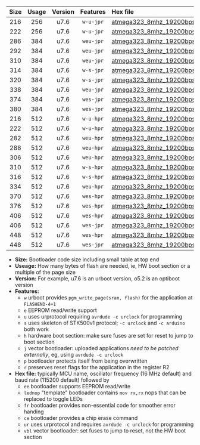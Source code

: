 |Size|Usage|Version|Features|Hex file|
|:-:|:-:|:-:|:-:|:--|
|216|256|u7.6|`w-u-jpr`|[atmega323_8mhz_19200bps_ur_vbl.hex](https://raw.githubusercontent.com/stefanrueger/urboot/main//atmega323_8mhz_19200bps_ur_vbl.hex)|
|222|256|u7.6|`w-u-jpr`|[atmega323_8mhz_19200bps_lednop_ur_vbl.hex](https://raw.githubusercontent.com/stefanrueger/urboot/main//atmega323_8mhz_19200bps_lednop_ur_vbl.hex)|
|286|384|u7.6|`weu-jpr`|[atmega323_8mhz_19200bps_ee_ur_vbl.hex](https://raw.githubusercontent.com/stefanrueger/urboot/main//atmega323_8mhz_19200bps_ee_ur_vbl.hex)|
|292|384|u7.6|`weu-jpr`|[atmega323_8mhz_19200bps_ee_lednop_ur_vbl.hex](https://raw.githubusercontent.com/stefanrueger/urboot/main//atmega323_8mhz_19200bps_ee_lednop_ur_vbl.hex)|
|310|384|u7.6|`weu-jpr`|[atmega323_8mhz_19200bps_ee_lednop_fr_ur_vbl.hex](https://raw.githubusercontent.com/stefanrueger/urboot/main//atmega323_8mhz_19200bps_ee_lednop_fr_ur_vbl.hex)|
|314|384|u7.6|`w-s-jpr`|[atmega323_8mhz_19200bps_vbl.hex](https://raw.githubusercontent.com/stefanrueger/urboot/main//atmega323_8mhz_19200bps_vbl.hex)|
|320|384|u7.6|`w-s-jpr`|[atmega323_8mhz_19200bps_lednop_vbl.hex](https://raw.githubusercontent.com/stefanrueger/urboot/main//atmega323_8mhz_19200bps_lednop_vbl.hex)|
|338|384|u7.6|`weu-jpr`|[atmega323_8mhz_19200bps_ee_lednop_fr_ce_ur_vbl.hex](https://raw.githubusercontent.com/stefanrueger/urboot/main//atmega323_8mhz_19200bps_ee_lednop_fr_ce_ur_vbl.hex)|
|374|384|u7.6|`wes-jpr`|[atmega323_8mhz_19200bps_ee_vbl.hex](https://raw.githubusercontent.com/stefanrueger/urboot/main//atmega323_8mhz_19200bps_ee_vbl.hex)|
|380|384|u7.6|`wes-jpr`|[atmega323_8mhz_19200bps_ee_lednop_vbl.hex](https://raw.githubusercontent.com/stefanrueger/urboot/main//atmega323_8mhz_19200bps_ee_lednop_vbl.hex)|
|216|512|u7.6|`w-u-hpr`|[atmega323_8mhz_19200bps_ur.hex](https://raw.githubusercontent.com/stefanrueger/urboot/main//atmega323_8mhz_19200bps_ur.hex)|
|222|512|u7.6|`w-u-hpr`|[atmega323_8mhz_19200bps_lednop_ur.hex](https://raw.githubusercontent.com/stefanrueger/urboot/main//atmega323_8mhz_19200bps_lednop_ur.hex)|
|282|512|u7.6|`weu-hpr`|[atmega323_8mhz_19200bps_ee_ur.hex](https://raw.githubusercontent.com/stefanrueger/urboot/main//atmega323_8mhz_19200bps_ee_ur.hex)|
|288|512|u7.6|`weu-hpr`|[atmega323_8mhz_19200bps_ee_lednop_ur.hex](https://raw.githubusercontent.com/stefanrueger/urboot/main//atmega323_8mhz_19200bps_ee_lednop_ur.hex)|
|306|512|u7.6|`weu-hpr`|[atmega323_8mhz_19200bps_ee_lednop_fr_ur.hex](https://raw.githubusercontent.com/stefanrueger/urboot/main//atmega323_8mhz_19200bps_ee_lednop_fr_ur.hex)|
|310|512|u7.6|`w-s-hpr`|[atmega323_8mhz_19200bps.hex](https://raw.githubusercontent.com/stefanrueger/urboot/main//atmega323_8mhz_19200bps.hex)|
|316|512|u7.6|`w-s-hpr`|[atmega323_8mhz_19200bps_lednop.hex](https://raw.githubusercontent.com/stefanrueger/urboot/main//atmega323_8mhz_19200bps_lednop.hex)|
|334|512|u7.6|`weu-hpr`|[atmega323_8mhz_19200bps_ee_lednop_fr_ce_ur.hex](https://raw.githubusercontent.com/stefanrueger/urboot/main//atmega323_8mhz_19200bps_ee_lednop_fr_ce_ur.hex)|
|370|512|u7.6|`wes-hpr`|[atmega323_8mhz_19200bps_ee.hex](https://raw.githubusercontent.com/stefanrueger/urboot/main//atmega323_8mhz_19200bps_ee.hex)|
|376|512|u7.6|`wes-hpr`|[atmega323_8mhz_19200bps_ee_lednop.hex](https://raw.githubusercontent.com/stefanrueger/urboot/main//atmega323_8mhz_19200bps_ee_lednop.hex)|
|406|512|u7.6|`wes-hpr`|[atmega323_8mhz_19200bps_ee_lednop_fr.hex](https://raw.githubusercontent.com/stefanrueger/urboot/main//atmega323_8mhz_19200bps_ee_lednop_fr.hex)|
|406|512|u7.6|`wes-jpr`|[atmega323_8mhz_19200bps_ee_lednop_fr_vbl.hex](https://raw.githubusercontent.com/stefanrueger/urboot/main//atmega323_8mhz_19200bps_ee_lednop_fr_vbl.hex)|
|448|512|u7.6|`wes-hpr`|[atmega323_8mhz_19200bps_ee_lednop_fr_ce.hex](https://raw.githubusercontent.com/stefanrueger/urboot/main//atmega323_8mhz_19200bps_ee_lednop_fr_ce.hex)|
|448|512|u7.6|`wes-jpr`|[atmega323_8mhz_19200bps_ee_lednop_fr_ce_vbl.hex](https://raw.githubusercontent.com/stefanrueger/urboot/main//atmega323_8mhz_19200bps_ee_lednop_fr_ce_vbl.hex)|

- **Size:** Bootloader code size including small table at top end
- **Useage:** How many bytes of flash are needed, ie, HW boot section or a multiple of the page size
- **Version:** For example, u7.6 is an urboot version, o5.2 is an optiboot version
- **Features:**
  + `w` urboot provides `pgm_write_page(sram, flash)` for the application at `FLASHEND-4+1`
  + `e` EEPROM read/write support
  + `u` uses urprotocol requiring `avrdude -c urclock` for programming
  + `s` uses skeleton of STK500v1 protocol; `-c urclock` and `-c arduino` both work
  + `h` hardware boot section: make sure fuses are set for reset to jump to boot section
  + `j` vector bootloader: uploaded applications *need to be patched externally*, eg, using `avrdude -c urclock`
  + `p` bootloader protects itself from being overwritten
  + `r` preserves reset flags for the application in the register R2
- **Hex file:** typically MCU name, oscillator frequency (16 MHz default) and baud rate (115200 default) followed by
  + `ee` bootloader supports EEPROM read/write
  + `lednop` "template" bootloader contains `mov rx,rx` nops that can be replaced to toggle LEDs
  + `fr` bootloader provides non-essential code for smoother error handing
  + `ce` bootloader provides a chip erase command
  + `ur` uses urprotocol and requires `avrdude -c urclock` for programming
  + `vbl` vector bootloader: set fuses to jump to reset, not the HW boot section
